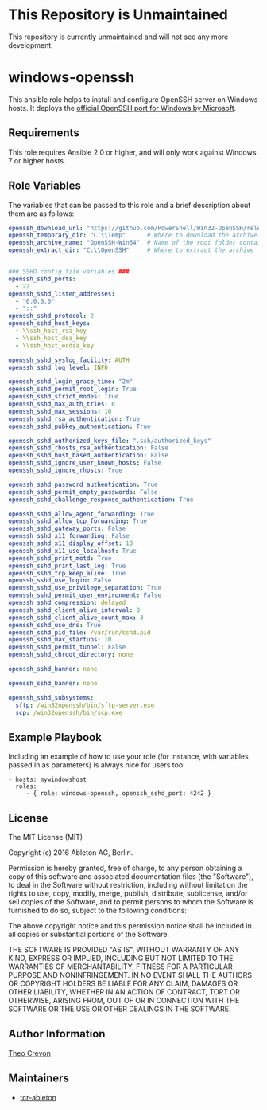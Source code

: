 # This Repository is Unmaintained

This repository is currently unmaintained and will not see any more development.

windows-openssh
===============

This ansible role helps to install and configure OpenSSH server on Windows hosts. It deploys the [official OpenSSH
port for Windows by Microsoft](https://github.com/PowerShell/Win32-OpenSSH).

Requirements
------------

This role requires Ansible 2.0 or higher, and will only work against Windows 7 or higher hosts.

Role Variables
--------------

The variables that can be passed to this role and a brief description about them are as follows:

```yaml
openssh_download_url: "https://github.com/PowerShell/Win32-OpenSSH/releases/download/2_25_2016/OpenSSH-Win64.zip"
openssh_temporary_dir: "C:\\Temp"      # Where to download the archive. If you change it make sure it exists
openssh_archive_name: "OpenSSH-Win64"  # Name of the root folder contained in the archive
openssh_extract_dir: "C:\\OpenSSH"     # Where to extract the archive


### SSHD config file variables ###
openssh_sshd_ports: 
  - 22
openssh_sshd_listen_addresses: 
  - "0.0.0.0"
  - "::"
openssh_sshd_protocol: 2
openssh_sshd_host_keys:
  - \\ssh_host_rsa_key
  - \\ssh_host_dsa_key
  - \\ssh_host_ecdsa_key

openssh_sshd_syslog_facility: AUTH
openssh_sshd_log_level: INFO

openssh_sshd_login_grace_time: "2m"
openssh_sshd_permit_root_login: True
openssh_sshd_strict_modes: True
openssh_sshd_max_auth_tries: 6
openssh_sshd_max_sessions: 10
openssh_sshd_rsa_authentication: True
openssh_sshd_pubkey_authentication: True

openssh_sshd_authorized_keys_file: ".ssh/authorized_keys"
openssh_sshd_rhosts_rsa_authentication: False
openssh_sshd_host_based_authentication: False
openssh_sshd_ignore_user_known_hosts: False
openssh_sshd_ignore_rhosts: True

openssh_sshd_password_authentication: True
openssh_sshd_permit_empty_passwords: False
openssh_sshd_challenge_response_authentication: True

openssh_sshd_allow_agent_forwarding: True
openssh_sshd_allow_tcp_forwarding: True
openssh_sshd_gateway_ports: False
openssh_sshd_x11_forwarding: False
openssh_sshd_x11_display_offset: 10
openssh_sshd_x11_use_localhost: True
openssh_sshd_print_motd: True
openssh_sshd_print_last_log: True
openssh_sshd_tcp_keep_alive: True
openssh_sshd_use_login: False
openssh_sshd_use_privilege_separation: True
openssh_sshd_permit_user_environment: False
openssh_sshd_compression: delayed
openssh_sshd_client_alive_interval: 0
openssh_sshd_client_alive_count_max: 3
openssh_sshd_use_dns: True
openssh_sshd_pid_file: /var/run/sshd.pid
openssh_sshd_max_startups: 10
openssh_sshd_permit_tunnel: False
openssh_sshd_chroot_directory: none

openssh_sshd_banner: none

openssh_sshd_banner: none

openssh_sshd_subsystems:
  sftp: /win32openssh/bin/sftp-server.exe
  scp: /win32openssh/bin/scp.exe
```

Example Playbook
----------------

Including an example of how to use your role (for instance, with variables passed in as parameters) is always nice for users too:

    - hosts: mywindowshost
      roles:
         - { role: windows-openssh, openssh_sshd_port: 4242 }

License
-------

The MIT License (MIT)

Copyright (c) 2016 Ableton AG, Berlin.

Permission is hereby granted, free of charge, to any person obtaining a copy
of this software and associated documentation files (the "Software"), to deal
in the Software without restriction, including without limitation the rights
to use, copy, modify, merge, publish, distribute, sublicense, and/or sell
copies of the Software, and to permit persons to whom the Software is
furnished to do so, subject to the following conditions:

The above copyright notice and this permission notice shall be included in all
copies or substantial portions of the Software.

THE SOFTWARE IS PROVIDED "AS IS", WITHOUT WARRANTY OF ANY KIND, EXPRESS OR
IMPLIED, INCLUDING BUT NOT LIMITED TO THE WARRANTIES OF MERCHANTABILITY,
FITNESS FOR A PARTICULAR PURPOSE AND NONINFRINGEMENT. IN NO EVENT SHALL THE
AUTHORS OR COPYRIGHT HOLDERS BE LIABLE FOR ANY CLAIM, DAMAGES OR OTHER
LIABILITY, WHETHER IN AN ACTION OF CONTRACT, TORT OR OTHERWISE, ARISING FROM,
OUT OF OR IN CONNECTION WITH THE SOFTWARE OR THE USE OR OTHER DEALINGS IN THE
SOFTWARE.

Author Information
------------------

[Theo Crevon](https://github.com/tcr-ableton)

Maintainers
-----------

* [tcr-ableton](https://github.com/tcr-ableton)
